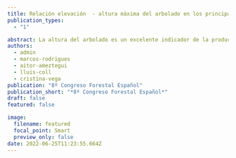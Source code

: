 ```yaml
---
title: Relación elevación  - altura màxima del arbolado en los principales   sistemas montañosos Europeos
publication_types:
  - "1"

abstract: La altura del arbolado es un excelente indicador de la productividad forestal, la biodiversidad y otras funciones del ecosistema. Sin embargo, se sabe poco acerca de cómo la elevación influye en la altura de la vegetación en las zonas de montaña, ya que tradicionalmente esta influencia ha sido analizada mediante muestreos en transectos. Recientemente, se ha llevado a cabo un estudio en el Pirineo concluyéndose que la altura de la vegetación disminuye de forma abrupta desde los 1623msnm; utilizándose la tecnología LiDAR como instrumento para mapear de forma continua la altura de la vegetación. Además, según otro estudio, sería esperable una respuesta similar en los Alpes Suizos. Desde el año 2019 tenemos a disposición los datos de la misión de la NASA – The global ecosystem dynamics investigation (GEDI) – que nos ofrece una cobertura global de datos LiDAR de onda continúa capturados desde Estación Espacial Internacional (ISS). Estos nuevos datos suponen una nueva revolución para el análisis de ecosistemas forestales a escala global, y el principal objetivo de este trabajo se basa en analizar la relación cota-altura de la vegetación en estas dos cadenas montañosas, utilizando dichos datos. Además, se caracterizarán climáticamente con el objetivo de analizar qué factores pueden tener una mayor relevancia en las limitaciones de crecimiento de la vegetación. Como resultados preliminares, si se observa la disminución abrupta de la altura de la vegetación en altura después de un punto de corte, ubicado a 1450 msnm en los Pirineos y a 1550 msnm en los Alpes.
authors:
  - admin
  - marcos-rodrigues
  - aitor-ameztegui
  - lluis-coll
  - cristina-vega
publication: "8º Congreso Forestal Español"
publication_short: "*8º Congreso Forestal Español*"
draft: false
featured: false

image:
  filename: featured
  focal_point: Smart
  preview_only: false
date: 2022-06-25T11:23:55.664Z
---
```

